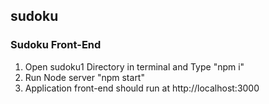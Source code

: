 ## sudoku

### Sudoku Front-End

1. Open sudoku1 Directory in terminal and Type "npm i"
2. Run Node server "npm start"
3. Application front-end should run at http://localhost:3000
